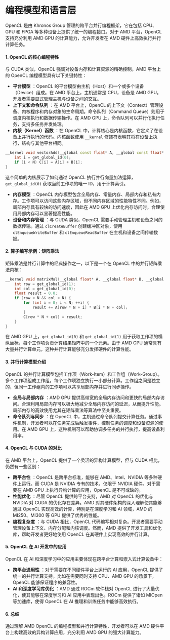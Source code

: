 # 编程模型和语言层

OpenCL 是由 Khronos Group 管理的跨平台并行编程框架，它在包括 CPU、GPU 和 FPGA 等多种设备上提供了统一的编程接口。对于 AMD 平台，OpenCL 支持充分利用 AMD GPU 的计算能力，允许开发者在 AMD 硬件上高效执行并行计算任务。

#### 1. OpenCL 的核心编程特性

与 CUDA 类似，OpenCL 强调对设备内存和计算资源的精确控制。AMD 平台上的 OpenCL 编程模型具有以下关键特性：

* **平台模型** ：OpenCL 的平台模型由主机（Host）和一个或多个设备（Device）组成。在 AMD 平台上，主机通常是 CPU，设备是 AMD GPU。开发者需要显式管理主机与设备之间的交互。
* **上下文和命令队列** ：在 AMD 平台上，OpenCL 的上下文（Context）管理设备、内核程序和内存对象的生命周期。命令队列（Command Queue）则用于调度内核执行和数据传输操作。在 AMD GPU 上，命令队列可以并行化执行任务，支持多任务并发处理。
* **内核（Kernel）函数** ：在 OpenCL 中，计算核心是内核函数，它定义了在设备上并行执行的代码。内核函数使用 `__kernel` 修饰符表明其将在设备上执行，结构与其他平台相同。

```c++
__kernel void vectorAdd(__global const float* A, __global const float* B, __global float* C, int N) {
    int i = get_global_id(0);
    if (i < N) C[i] = A[i] + B[i];
}

```

这个简单的内核展示了如何通过 OpenCL 执行并行向量加法运算，`get_global_id(0)` 获取当前工作项的唯一 ID，用于计算索引。

* **内存模型** ：OpenCL 内存模型包含全局内存、常量内存、局部内存和私有内存。工作项可以访问这些内存区域，但不同内存区域的性能特性不同。例如，局部内存具有较快的访问速度，因此在 AMD GPU 上优化内存访问时，合理使用局部内存可以显著提高性能。
* **设备和内存管理** ：与 CUDA 类似，OpenCL 需要手动管理主机和设备之间的数据传输。通过 `clCreateBuffer` 创建缓冲区对象，使用 `clEnqueueWriteBuffer` 和 `clEnqueueReadBuffer` 在主机和设备之间传输数据。

#### 2. 算子编写示例：矩阵乘法

矩阵乘法是并行计算中的经典操作之一，以下是一个在 OpenCL 中的并行矩阵乘法内核：

```c++
__kernel void matrixMul(__global float* A, __global float* B, __global float* C, int N) {
    int row = get_global_id(1);
    int col = get_global_id(0);
    float result = 0.0;
    if (row < N && col < N) {
        for (int i = 0; i < N; ++i) {
            result += A[row * N + i] * B[i * N + col];
        }
        C[row * N + col] = result;
    }
}

```

在 AMD GPU 上，`get_global_id(0)` 和 `get_global_id(1)` 用于获取工作项的横纵坐标，每个工作项负责计算结果矩阵中的一个元素。由于 AMD GPU 通常具有大量并行计算单元，这种并行计算能够充分发挥硬件的计算性能。

#### 3. 并行计算模型介绍

OpenCL 的并行计算模型包括工作项（Work-Item）和工作组（Work-Group）。多个工作项组成工作组，每个工作项独立执行一小部分计算。工作组之间是独立的，但同一工作组内的工作项可以共享局部内存并进行同步操作。

* **全局与局部内存** ：AMD GPU 提供高带宽的全局内存访问和更快的局部内存访问。合理利用局部内存可以极大地减少全局内存访问的延迟，从而提升性能。局部内存的高效使用尤其在矩阵乘法等算法中至关重要。
* **命令队列与同步** ：在 OpenCL 中，主机通过命令队列提交计算任务。通过事件机制，开发者可以在任务完成后触发事件，控制任务的调度和设备资源的使用。在 AMD GPU 上，这种机制可以帮助协调多任务的并行执行，提高设备利用率。

#### 4. OpenCL 与 CUDA 的对比

在 AMD 平台上，OpenCL 提供了一个灵活的异构计算模型，但与 CUDA 相比，仍然有一些区别：

* **跨平台性** ：OpenCL 是跨平台标准，能够在 AMD、Intel、NVIDIA 等多种硬件上运行。而 CUDA 是 NVIDIA 专有的技术，仅限于 NVIDIA 硬件。对于需要在 AMD GPU 上执行异构计算的应用，OpenCL 是不可或缺的。
* **性能优化** ：尽管 OpenCL 提供跨平台支持，AMD 对 OpenCL 的优化与 NVIDIA 对 CUDA 的优化存在差异。AMD 对其硬件架构的深入理解使其能够通过 OpenCL 实现高效的计算，特别是在深度学习和 AI 领域，AMD 的 MI250、MI300 等 GPU 提供了优秀的性能。
* **编程复杂度** ：与 CUDA 相比，OpenCL 代码编写相对复杂。开发者需要手动管理设备上下文、内存分配和内核调度。然而，AMD 提供了开发工具和优化库，帮助开发者更好地使用 OpenCL 在其硬件上实现高效的并行计算。

#### 5. OpenCL 在 AI 开发中的应用

OpenCL 在 AI 和深度学习中的应用主要体现在跨平台计算和嵌入式计算设备中：

* **跨平台通用性** ：对于需要在不同硬件平台上运行的 AI 应用，OpenCL 提供了统一的并行计算支持。比如在需要同时支持 CPU、AMD GPU 的场景下，OpenCL 能够保证程序的兼容性。
* **AI 和深度学习库优化** ：AMD 通过 ROCm 软件栈对 OpenCL 进行了大量优化，使其能够在深度学习和 AI 应用中表现出色。ROCm 提供了诸如 MIOpen 等加速库，使得 OpenCL 在 AI 推理和训练任务中能够高效执行。

#### 6. **总结**

通过理解 AMD OpenCL 的编程模型和并行计算特性，开发者可以在 AMD 硬件平台上构建高效的异构计算应用，充分利用 AMD GPU 的强大计算能力。
